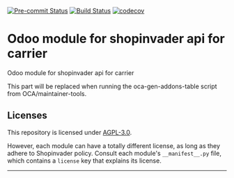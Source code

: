 
<!-- /!\ Non OCA Context : Set here the badge of your runbot / runboat instance. -->
[![Pre-commit Status](https://github.com/shopinvader/odoo-shopinvader-carrier/actions/workflows/pre-commit.yml/badge.svg?branch=16.0)](https://github.com/shopinvader/odoo-shopinvader-carrier/actions/workflows/pre-commit.yml?query=branch%3A16.0)
[![Build Status](https://github.com/shopinvader/odoo-shopinvader-carrier/actions/workflows/test.yml/badge.svg?branch=16.0)](https://github.com/shopinvader/odoo-shopinvader-carrier/actions/workflows/test.yml?query=branch%3A16.0)
[![codecov](https://codecov.io/gh/shopinvader/odoo-shopinvader-carrier/branch/16.0/graph/badge.svg)](https://codecov.io/gh/shopinvader/odoo-shopinvader-carrier)
<!-- /!\ Non OCA Context : Set here the badge of your translation instance. -->

<!-- /!\ do not modify above this line -->

# Odoo module for shopinvader api for carrier

Odoo module for shopinvader api for carrier

<!-- /!\ do not modify below this line -->

<!-- prettier-ignore-start -->

[//]: # (addons)

This part will be replaced when running the oca-gen-addons-table script from OCA/maintainer-tools.

[//]: # (end addons)

<!-- prettier-ignore-end -->

## Licenses

This repository is licensed under [AGPL-3.0](LICENSE).

However, each module can have a totally different license, as long as they adhere to Shopinvader
policy. Consult each module's `__manifest__.py` file, which contains a `license` key
that explains its license.

----
<!-- /!\ Non OCA Context : Set here the full description of your organization. -->
